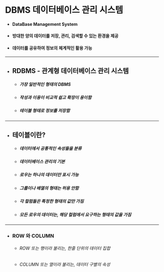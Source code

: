 # DBMS 데이터베이스 관리 시스템

- #### DataBase Management System
- #### 방대한 양의 데이터를 저장, 관리, 검색할 수 있는 환경을 제공
- #### 데이터를 공유하여 정보의 체계적인 활용 가능

-----

- ## RDBMS - 관계형 데이터베이스 관리 시스템
  - ##### 가장 일반적인 형태의 DBMS
  - ##### 작성과 이용이 비교적 쉽고 확장이 용이함
  - ##### 테이블 형태로 정보를 저장함

-----

- ## 테이블이란?
	- ##### 데이터에서 공통적인 속성들을 분류
	- ##### 데이터베이스 관리의 기본
	- ##### 로우는 하나의 데이터만 표시 가능
	- ##### 그룹이나 배열의 형태는 허용 안함
	- ##### 각 컬럼들은 특정한 형태의 값만 가짐
	- ##### 모든 로우의 데이터는, 해당 컬럼에서 요구하는 형태의 값을 가짐

-----

- ### ROW 와 COLUMN
  - ###### ROW 또는 행이라 불리는, 한줄 단위의 데이터 집합

  - ###### COLUMN 또는 열이라 불리는, 데이터 구별의 속성